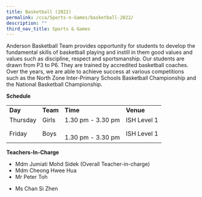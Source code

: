 ```yaml
---
title: Basketball (2022)
permalink: /cca/Sports-n-Games/basketball-2022/
description: ""
third_nav_title: Sports & Games
---
```

<p>Anderson Basketball Team provides opportunity for students to develop the fundamental skills of basketball playing and instill in them good values and values such as discipline, respect and sportsmanship. Our students are drawn from P3 to P6. They are trained by accredited basketball coaches. Over the years, we are able to achieve success at various competitions such as the North Zone Inter-Primary Schools Basketball Championship and the National Basketball Championship.</p>
<p><strong>Schedule</strong></p>
<table border="0" cellspacing="0" cellpadding="3">
<tbody>
<tr>
<td><strong>Day</strong></td>
<td><strong>Team</strong></td>
<td><strong>Time</strong></td>
<td><strong>Venue</strong></td>
</tr>
<tr>
<td>Thursday</td>
<td>Girls</td>
<td>1.30 pm - 3.30 pm</td>
<td>ISH Level 1</td>
</tr>
<tr>
<td>Friday&nbsp;</td>
<td>
<div>Boys&nbsp;</div>
</td>
<td><br />1.30 pm - 3.30 pm</td>
<td>ISH Level 1</td>
</tr>
</tbody>
</table>
<p><strong>Teachers-In-Charge</strong></p>
<ul>
<li>Mdm Jumiati Mohd Sidek (Overall Teacher-in-charge)</li>
<li>Mdm Cheong Hwee Hua</li>
<li>Mr Peter Toh</li>
<li>
<p>Ms Chan Si Zhen</p>
</li>
</ul>